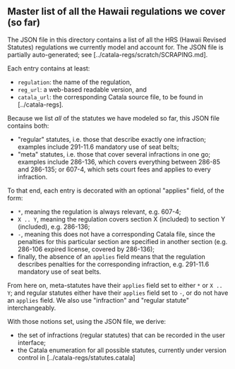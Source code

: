 Master list of all the Hawaii regulations we cover (so far)
-----------------------------------------------------------

The JSON file in this directory contains a list of all the HRS (Hawaii Revised Statutes) regulations
we currently model and account for. The JSON file is partially auto-generated; see
[../catala-regs/scratch/SCRAPING.md].

Each entry contains at least:
- `regulation`: the name of the regulation,
- `reg_url`: a web-based readable version, and
- `catala_url`: the corresponding Catala source file, to be found in [../catala-regs].

Because we list *all* of the statutes we have modeled so far, this JSON file contains both:
- "regular" statutes, i.e. those that describe exactly one infraction; examples include 291-11.6
  mandatory use of seat belts;
- "meta" statutes, i.e. those that cover several infractions in one go; examples include 286-136,
  which covers everything between 286-85 and 286-135; or 607-4, which sets court fees and applies
  to every infraction.

To that end, each entry is decorated with an optional "applies" field, of the form:
- `*`, meaning the regulation is always relevant, e.g. 607-4;
- `X .. Y`, meaning the regulation covers section X (included) to section Y (included), e.g.
  286-136;
- `-`, meaning this does not have a corresponding Catala file, since the penalties for this
  particular section are specified in another section (e.g. 286-106 expired license, covered by
  286-136);
- finally, the absence of an `applies` field means that the regulation describes penalties for the
corresponding infraction, e.g. 291-11.6 mandatory use of seat belts.

From here on, meta-statutes have their `applies` field set to either `*` or `X .. Y`; and regular
statutes either have their `applies` field set to `-`, or do not have an `applies` field. We also
use "infraction" and "regular statute" interchangeably.

With those notions set, using the JSON file, we derive:
- the set of infractions (regular statutes) that can be recorded in the user interface;
- the Catala enumeration for all possible statutes, currently under version control in
  [../catala-regs/statutes.catala]

